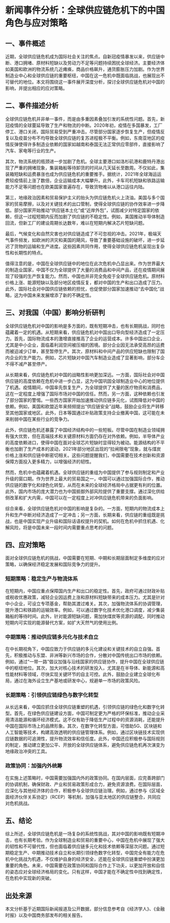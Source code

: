 # 新闻事件分析：全球供应链危机下的中国角色与应对策略

## 一、事件概述

近期，全球供应链危机成为国际社会关注的焦点。自新冠疫情暴发以来，供应链中断、港口拥堵、原材料短缺以及劳动力不足等问题持续困扰全球经济。主要经济体如美国和欧洲的物流系统几近瘫痪，商品价格飙升，通货膨胀压力加剧。作为世界制造业中心和全球供应链的重要枢纽，中国在这一危机中既面临挑战，也展现出不可替代的地位。本文将围绕这一事件展开深度分析，探讨全球供应链危机对中国的影响，并提出相应的应对策略。

## 二、事件描述分析

全球供应链危机并非单一事件，而是由多重因素叠加引发的系统性问题。首先，新冠疫情的全球蔓延导致了生产和物流的中断。2020年初，疫情在多国暴发，工厂停工、港口关闭，国际贸易受到严重冲击。尽管部分国家逐步恢复生产，但疫情反复以及疫苗分布不均导致全球供应链的复苏进程极不平衡。例如，东南亚地区的疫情反弹使得许多制造业依赖的国家如越南和泰国无法正常供应零部件，直接影响了汽车、家电等行业的生产。

其次，物流系统的瓶颈进一步加剧了危机。全球主要港口如洛杉矶港和鹿特丹港出现了严重的拥堵现象，集装箱船等待卸货的时间从几天延长至数周。不仅如此，集装箱短缺和运费暴涨也成为供应链危机的重要推手。据统计，2021年全球海运运费较疫情前上涨了数倍，企业运输成本大幅攀升。此外，卡车司机短缺和铁路运输能力不足等问题也在欧美国家普遍存在，导致货物难以从港口运往内陆。

第三，地缘政治因素和贸易保护主义的抬头为供应链危机火上浇油。美国与多个国家的贸易摩擦，以及对关键技术的出口管制，使得全球供应链的协作效率进一步降低。部分国家开始推动“供应链本土化”或“近岸外包”，试图减少对特定国家的依赖，但这一过程短期内反而加剧了供应链的不稳定性。例如，美国推动半导体制造回流，但新工厂的建设周期长达数年，难以在短期内解决芯片短缺问题。

最后，气候变化和自然灾害也对供应链造成了不可忽视的冲击。2021年，极端天气事件频发，如欧洲的洪灾和美国的飓风，导致了重要基础设施的破坏，进一步延迟了货物的运输和生产进度。这些因素共同作用，使得全球供应链危机呈现出复杂性和长期性的特点。

值得注意的是，中国在全球供应链中的地位在此次危机中凸显出来。作为世界最大的制造业国家，中国不仅为全球提供了大量的消费品和中间产品，还在疫情期间展现了较强的生产恢复能力。然而，中国也并非完全免疫于全球供应链危机。原材料价格上涨、能源短缺以及部分地区疫情反复，都对中国的生产和出口造成了压力。此外，国际社会对中国供应链依赖的担忧，也促使部分国家加速推动“去中国化”战略，这为中国未来发展增添了新的不确定性。

## 三、对我国（中国）影响分析研判

全球供应链危机对中国的影响是多方面的，既有短期冲击，也有长期挑战，同时也蕴藏着一定的机遇。从短期来看，供应链危机对中国出口导向型经济造成了一定压力。首先，国际物流成本的激增直接推高了企业的运营成本。许多中国出口企业，尤其是中小企业，面临着利润空间被压缩的困境。部分企业因无法承受高昂的运费而被迫减少订单，甚至暂停生产。其次，原材料和中间产品的供应短缺也限制了国内企业的生产能力。例如，芯片短缺对中国汽车制造业造成了显著影响，部分车企不得不减产甚至停产。

从长期来看，供应链危机对中国的战略性影响更加深远。一方面，国际社会对中国供应链的高度依赖在危机中进一步凸显，这为中国巩固全球制造业中心的地位提供了机遇。疫情期间，中国率先恢复生产，为全球提供了大量的医疗物资和消费品，这在一定程度上增强了国际市场对中国的信任。然而，另一方面，这种依赖也引发了部分国家的警惕。一些西方国家开始加速推动供应链多元化，试图降低对中国的依赖。例如，美国和欧盟近年来频频提出“供应链安全”战略，鼓励企业将生产转移至其他国家或地区。此外，日本等国通过补贴政策支持企业撤离中国，这可能在未来削弱中国在某些行业的竞争力。

此外，供应链危机还暴露了中国经济结构中的一些短板。尽管中国在制造业领域拥有强大优势，但在高端技术和关键原材料方面仍存在对外依赖。例如，半导体产业的高度依赖进口，使得中国在面对全球芯片短缺时显得较为被动。能源结构的不平衡也加剧了生产成本的波动，2021年部分地区出现的“拉闸限电”现象，就与煤炭价格上涨和供应链中断密切相关。这些问题提醒我们，中国需要在技术创新和资源保障方面投入更多精力，以增强经济的韧性。

然而，危机中也蕴藏着机遇。全球供应链的重组为中国提供了参与规则制定和产业升级的窗口期。作为世界上最大的贸易国之一，中国可以通过加强国际合作，推动供应链的数字化和绿色化转型，从而在未来的全球经济格局中占据更有利的位置。此外，国内市场的庞大潜力也为中国抵御外部风险提供了重要支撑。通过深化供给侧改革和扩大内需，中国可以在一定程度上对冲供应链危机带来的负面影响。

综合来看，全球供应链危机对中国的影响是复杂的。一方面，短期内的物流成本上升和生产中断对经济造成了一定冲击；另一方面，长期来看，供应链的重组既是挑战，也是中国实现产业升级和国际话语权提升的契机。如何在危机中抓住机遇、化解风险，将是中国未来一段时间内需要重点思考的问题。

## 四、应对策略

面对全球供应链危机的挑战，中国需要在短期、中期和长期层面制定多维度的应对策略，以确保经济稳定发展和国际竞争力的提升。

### 短期策略：稳定生产与物流体系

在短期内，中国应重点保障国内生产和出口的稳定性。首先，政府可通过财政补贴或税收优惠政策，减轻企业因运费上涨和原材料短缺带来的成本压力。尤其是针对中小企业，可设立专项基金，帮助其渡过难关。其次，加强物流体系的协调管理，提升港口和铁路的运输效率。例如，可以通过数字化技术优化港口调度，减少集装箱船的等待时间。此外，针对能源短缺问题，需加快煤炭等资源的调配，同时推动短期内可实现的能源替代方案，如扩大天然气的使用比例。

### 中期策略：推动供应链多元化与技术自立

在中长期视角下，中国应致力于供应链的多元化建设和关键技术的自立自强。首先，积极推动与东盟、非洲等新兴市场的合作，分散对中国传统出口市场的依赖。例如，通过“一带一路”倡议加强与沿线国家的供应链协作，提升中国在全球供应链中的枢纽地位。其次，加大对核心技术的研发投入，尤其是在半导体、新能源和高性能材料等领域，尽快实现关键环节的自主可控。此外，鼓励企业建立全球化布局，通过在海外设立生产基地或研发中心，规避单一市场的政策风险。

### 长期策略：引领供应链绿色与数字化转型

从长远来看，中国应抓住全球供应链重塑的机遇，引领供应链的绿色化和数字化转型。首先，在绿色供应链建设方面，中国可制定更为严格的环保标准，推动企业采用清洁能源和循环经济模式。这不仅有助于降低生产过程中的资源消耗，还能提升中国在国际市场上的品牌形象。其次，在数字化转型方面，可借助5G、区块链和人工智能等技术，构建高效透明的供应链管理体系。例如，通过区块链技术实现供应链数据的可追溯性，提升物流效率和信任度。此外，中国还应积极参与国际规则的制定，推动建立更加公平、开放的全球供应链体系，避免供应链危机再次演变为地缘政治冲突的工具。

### 政策协同：加强内外统筹

在实施上述策略时，中国需要加强国内外的政策协同。在国内层面，应完善跨部门的协调机制，确保财政、产业和贸易政策形成合力，避免资源浪费。在国际层面，应深化与其他经济体的合作，积极参与全球供应链治理。例如，通过参与《区域全面经济伙伴关系协定》（RCEP）等机制，加强与亚太地区的供应链整合，共同应对危机挑战。

## 五、结论

综上所述，全球供应链危机是一场复杂的系统性挑战，其对中国的影响既有短期冲击，也有长期考验。作为全球制造业和贸易的重要中心，中国在危机中展现了强大的韧性和不可替代性，但也面临着供应链多元化和技术依赖等深层次问题。通过短期稳定生产、中期推动技术自立和长期引领绿色数字化转型，中国完全有能力在危机中化挑战为机遇，不仅维护自身的经济安全，还能在全球供应链重塑中扮演更加重要的角色。未来，中国需要在政策协同和国际合作上下功夫，以更加开放和自信的姿态应对全球经济格局的变化。只有这样，中国才能在不确定性中找到确定性，在危机中实现新的突破。

## 出处来源

本文分析基于近期国际新闻报道及公开数据，部分信息参考自《经济学人》、《金融时报》以及中国商务部发布的相关报告。